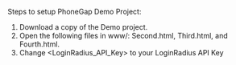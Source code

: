 
Steps to setup PhoneGap Demo Project:

1. Download a copy of the Demo project. 
2. Open the following files in www/: Second.html, Third.html, and Fourth.html.    
4. Change \<LoginRadius_API_Key\> to your LoginRadius API Key

